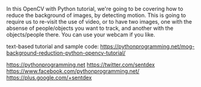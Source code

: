 In this OpenCV with Python tutorial, we're going to be covering how to reduce the background of images, by detecting motion. This is going to require us to re-visit the use of video, or to have two images, one with the absense of people/objects you want to track, and another with the objects/people there. You can use your webcam if you like.

text-based tutorial and sample code: https://pythonprogramming.net/mog-background-reduction-python-opencv-tutorial/

https://pythonprogramming.net
https://twitter.com/sentdex
https://www.facebook.com/pythonprogramming.net/
https://plus.google.com/+sentdex